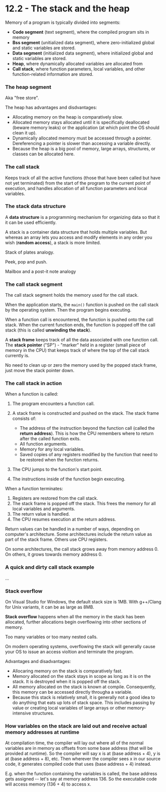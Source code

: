 # 12.2 - The stack and the heap

Memory of a program is typically divided into segments:

* **Code segment** (text segment), where the compiled program sits in memory
* **Bss segment** (unitialized data segment), where zero-initialized global and static
  variables are stored.
* **Data segment** (initialized data segment), where initialized global and static
  variables are stored.
* **Heap**, where dynamically allocated variables are allocated from
* **Call stack**, where function parameters, local variables, and other function-related
  information are stored.

### The heap segment
Aka "free store".

The heap has advantages and disdvantages:

* Allocating memory on the heap is comparatively slow.
* Allocated memory stays allocated until it is specifically deallocated (beware memory
  leaks) or the application (at which point the OS should clean it up).
* Dynamically allocated memory must be accessed through a pointer. Dereferencing a pointer
  is slower than accessing a variable directly.
* Because the heap is a big pool of memory, large arrays, structures, or classes can be
  allocated here.

### The call stack
Keeps track of all the active functions (those that have been called but have not yet
terminated) from the start of the program to the current point of execution, and handles
allocation of all function parameters and local variables.

### The stack data structure
A **data structure** is a programming mechanism for organizing data so that it it can be
used efficiently.

A stack is a container data structure that holds multiple variables. But whereas an array
lets you access and modify elements in any order you wish (**random access**), a stack is
more limited.

Stack of plates analogy.

Peek, pop and push.

Mailbox and a post-it note analogy

### The call stack segment
The call stack segment holds the memory used for the call stack.

When the application starts, the `main()` function is pushed on the call stack by the
operating system. Then the program begins executing.

When a function call is encountered, the function is pushed onto the call stack. When the
current function ends, the function is popped off the call stack (this is called
**unwinding the stack**).

A **stack frame** keeps track of all the data associated with one function call. The **stack
pointer** ("SP") - "marker" held in a register (small piece of memory in the CPU) that
keeps track of where the top of the call stack currently is.

No need to clean up or zero the memory used by the popped stack frame, just move the stack
pointer down.

### The call stack in action

When a function is called:

1. The program encounters a function call.
2. A stack frame is constructed and pushed on the stack. The stack frame consists of:

   * The address of the instruction beyond the function call (called the **return
     address**). This is how the CPU remembers where to return after the called function
     exits.
   * All function arguments.
   * Memory for any local variables.
   * Saved copies of any registers modified by the function that need to be restored when
     the function returns.

3. The CPU jumps to the function's start point.
4. The instructions inside of the function begin executing.

When a function terminates:

1. Registers are restored from the call stack.
2. The stack frame is popped off the stack. This frees the memory for all local variables
   and arguments.
3. The return value is handled.
4. The CPU resumes execution at the return address.

Return values can be handled in a number of ways, depending on computer's architecture.
Some architectures include the return value as part of the stack frame. Others use CPU
registers.

On some architectures, the call stack grows away from memory address 0. On others, it
grows towards memory address 0.

### A quick and dirty call stack example
...

### Stack overflow
On Visual Studio for Windows, the default stack size is 1MB. With g++/Clang for Unix
variants, it can be as large as 8MB.

**Stack overflow** happens when all the memory in the stack has been allocated, further
allocations begin overflowing into other sections of memory.

Too many variables or too many nested calls.

On modern operating systems, overflowing the stack will generally cause your OS to issue
an access violtion and terminate the program.

Advantages and disadvantages:

* Allocaring memory on the stack is comparatively fast.
* Memory allocated on the stack stays in scope as long as it is on the stack. It is
  destroyed when it is popped off the stack.
* All memory allocated on the stack is known at compile. Consequently, this memory can be
  accessed directly througha a variable.
* Because this stack is relatively small, it is generally not a good idea to do anything
  that eats up lots of stack space. This includes passing by value or creating local
  variables of large arrays or other memory-intensive structures.

### How variables on the stack are laid out and receive actual memory addresses at runtime
At compilation time, the compiler will lay out where all of the normal variables are in
memory as offsets from some base address (that will be provided at runtime). So the
compiler will say x is at (base address + 4), y is at (base address + 8), etc. Then
wherever the compiler sees x in our source code, it generates compiled code that uses
(base address + 4) instead.

E.g. when the function containing the variables is called, the base address gets assigned
 -- let's say at memory address 136. So the executable code will access memory (136 + 4)
to access x.
